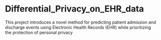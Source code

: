 # Differential_Privacy_on_EHR_data
This project introduces a novel method for predicting patient admission and discharge events using Electronic Health Records (EHR)  while prioritizing  the  protection  of  personal  privacy
